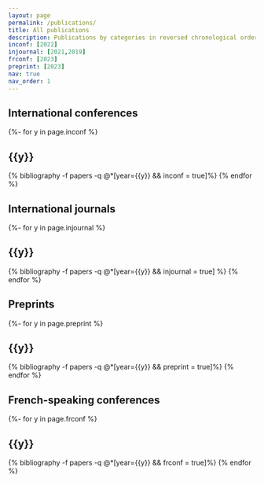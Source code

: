 ```yaml
---
layout: page
permalink: /publications/
title: All publications
description: Publications by categories in reversed chronological order. 
inconf: [2022]
injournal: [2021,2019]
frconf: [2023]
preprint: [2023]
nav: true
nav_order: 1
---
```


<!-- _pages/publications.md -->

<div class="publications">

<h2>International conferences</h2>

{%- for y in page.inconf %}
  <h2 class="year">{{y}}</h2>
  {% bibliography -f papers -q @*[year={{y}} && inconf = true]%}
{% endfor %}

<h2>International journals</h2>

{%- for y in page.injournal %}
  <h2 class="year">{{y}}</h2>
  {% bibliography -f papers -q @*[year={{y}} && injournal = true] %}
{% endfor %}

<h2>Preprints</h2>

{%- for y in page.preprint %}
  <h2 class="year">{{y}}</h2>
  {% bibliography -f papers -q @*[year={{y}} && preprint = true]%}
{% endfor %}

<h2>French-speaking conferences</h2>

{%- for y in page.frconf %}
  <h2 class="year">{{y}}</h2>
  {% bibliography -f papers -q @*[year={{y}} && frconf = true]%}
{% endfor %}

</div>


